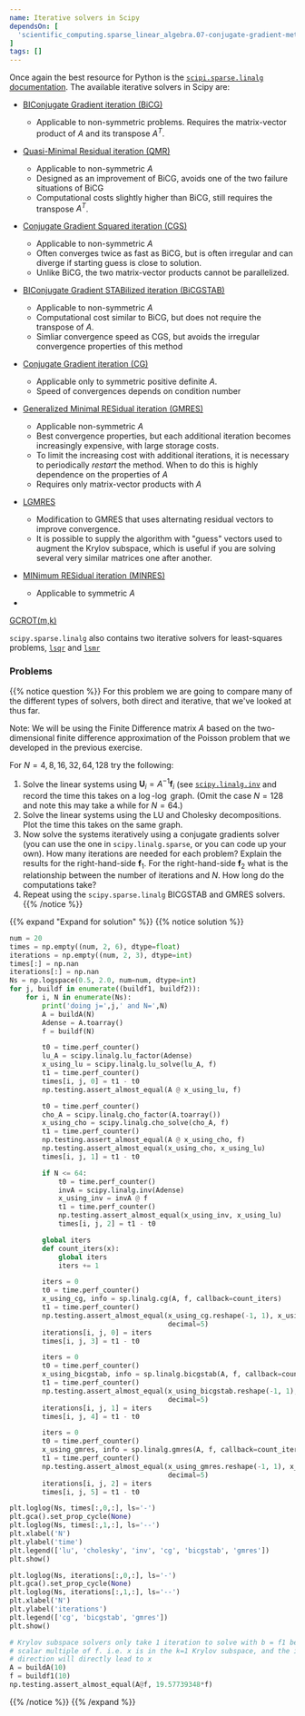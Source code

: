 ```yaml
---
name: Iterative solvers in Scipy
dependsOn: [
  'scientific_computing.sparse_linear_algebra.07-conjugate-gradient-method',
]
tags: []
---
```


Once again the best resource for Python is the [`scipi.sparse.linalg` 
documentation](https://docs.scipy.org/doc/scipy/reference/sparse.linalg.html). The 
available iterative solvers in Scipy are:

- [BIConjugate Gradient iteration 
  (BiCG)](https://docs.scipy.org/doc/scipy/reference/generated/scipy.sparse.linalg.bicg.html#scipy.sparse.linalg.bicg)
  - Applicable to non-symmetric problems. Requires the matrix-vector product of $A$ 
    and its transpose $A^T$.
- [Quasi-Minimal Residual iteration 
  (QMR)](https://docs.scipy.org/doc/scipy/reference/generated/scipy.sparse.linalg.qmr.html#scipy.sparse.linalg.qmr)
  - Applicable to non-symmetric $A$
  - Designed as an improvement of BiCG, avoids one of the two failure situations of 
    BiCG
  - Computational costs slightly higher than BiCG, still requires the transpose 
    $A^T$.
- [Conjugate Gradient Squared iteration 
  (CGS)](https://docs.scipy.org/doc/scipy/reference/generated/scipy.sparse.linalg.cgs.html#scipy.sparse.linalg.cgs)
  - Applicable to non-symmetric $A$
  - Often converges twice as fast as BiCG, but is often irregular and can diverge if 
    starting guess is close to solution.
  - Unlike BiCG, the two matrix-vector products cannot be parallelized.
- [BIConjugate Gradient STABilized iteration 
  (BiCGSTAB)](https://docs.scipy.org/doc/scipy/reference/generated/scipy.sparse.linalg.bicgstab.html#scipy.sparse.linalg.bicgstab)
  - Applicable to non-symmetric $A$
  - Computational cost similar to BiCG, but does not require the transpose of $A$.
  - Simliar convergence speed as CGS, but avoids the irregular convergence properties 
    of this method
- [Conjugate Gradient iteration 
  (CG)](https://docs.scipy.org/doc/scipy/reference/generated/scipy.sparse.linalg.cg.html#scipy.sparse.linalg.cg)
  - Applicable only to symmetric positive definite $A$.
  - Speed of convergences depends on condition number

- [Generalized Minimal RESidual iteration 
  (GMRES)](https://docs.scipy.org/doc/scipy/reference/generated/scipy.sparse.linalg.gmres.html#scipy.sparse.linalg.gmres)
  - Applicable non-symmetric $A$
  - Best convergence properties, but each additional iteration becomes increasingly 
    expensive, with large storage costs.
  - To limit the increasing cost with additional iterations, it is necessary to 
    periodically *restart* the method. When to do this is highly dependence on the 
    properties of $A$
  - Requires only matrix-vector products with $A$
- 
  [LGMRES](https://docs.scipy.org/doc/scipy/reference/generated/scipy.sparse.linalg.lgmres.html#scipy.sparse.linalg.lgmres)
  - Modification to GMRES that uses alternating residual vectors to improve 
    convergence.
  - It is possible to supply the algorithm with "guess" vectors used to augment the 
    Krylov subspace, which is useful if you are solving several very similar 
    matrices one after another.
- [MINimum RESidual iteration 
  (MINRES)](https://docs.scipy.org/doc/scipy/reference/generated/scipy.sparse.linalg.minres.html#scipy.sparse.linalg.minres)
  - Applicable to symmetric $A$
- 
[GCROT(m,k)](https://docs.scipy.org/doc/scipy/reference/generated/scipy.sparse.linalg.gcrotmk.html#scipy.sparse.linalg.gcrotmk)

`scipy.sparse.linalg` also contains two iterative solvers for least-squares problems, 
[`lsqr`](https://docs.scipy.org/doc/scipy/reference/generated/scipy.sparse.linalg.lsqr.html#scipy.sparse.linalg.lsqr) 
and 
[`lsmr`](https://docs.scipy.org/doc/scipy/reference/generated/scipy.sparse.linalg.lsmr.html#scipy.sparse.linalg.lsmr)

### Problems

{{% notice question %}}
For this problem we are going to compare many of the different types of solvers, both 
direct and iterative, that we've looked at thus far.

Note: We will be using the Finite Difference matrix $A$ based on the two-dimensional 
finite difference approximation of the Poisson problem that we developed in the previous 
exercise.

For $N=4,8,16,32,64,128$ try the following:
1. Solve the linear systems using $\mathbf{U}_i=A^{-1} \mathbf{f}_i$ (see 
   [`scipy.linalg.inv`](https://docs.scipy.org/doc/scipy/reference/generated/scipy.linalg.inv.html) 
   and record the time this takes on a $\log$-$\log$ graph. (Omit the case $N=128$
  and note this may take a while for $N=64$.)
2. Solve the linear systems using the $\text{LU}$ and Cholesky decompositions. Plot the 
   time this takes on the same graph.
3. Now solve the systems iteratively using a conjugate gradients solver (you can use the 
   one in `scipy.linalg.sparse`, or you can code up your own). How many iterations 
   are needed for each problem? Explain the results for the right-hand-side 
   $\mathbf{f}_1$. For the right-hand-side $\mathbf{f}_2$ what is the relationship 
   between the number of iterations and $N$. How long do the computations take?
4. Repeat using the `scipy.sparse.linalg` BICGSTAB and GMRES solvers.
{{% /notice %}}


{{% expand "Expand for solution" %}}
{{% notice solution %}}
```python
num = 20
times = np.empty((num, 2, 6), dtype=float)
iterations = np.empty((num, 2, 3), dtype=int)
times[:] = np.nan
iterations[:] = np.nan
Ns = np.logspace(0.5, 2.0, num=num, dtype=int)
for j, buildf in enumerate((buildf1, buildf2)):
    for i, N in enumerate(Ns):
        print('doing j=',j,' and N=',N)
        A = buildA(N)
        Adense = A.toarray()
        f = buildf(N)

        t0 = time.perf_counter()
        lu_A = scipy.linalg.lu_factor(Adense)
        x_using_lu = scipy.linalg.lu_solve(lu_A, f)
        t1 = time.perf_counter()
        times[i, j, 0] = t1 - t0
        np.testing.assert_almost_equal(A @ x_using_lu, f)

        t0 = time.perf_counter()
        cho_A = scipy.linalg.cho_factor(A.toarray())
        x_using_cho = scipy.linalg.cho_solve(cho_A, f)
        t1 = time.perf_counter()
        np.testing.assert_almost_equal(A @ x_using_cho, f)
        np.testing.assert_almost_equal(x_using_cho, x_using_lu)
        times[i, j, 1] = t1 - t0

        if N <= 64:
            t0 = time.perf_counter()
            invA = scipy.linalg.inv(Adense)
            x_using_inv = invA @ f
            t1 = time.perf_counter()
            np.testing.assert_almost_equal(x_using_inv, x_using_lu)
            times[i, j, 2] = t1 - t0

        global iters
        def count_iters(x):
            global iters
            iters += 1

        iters = 0
        t0 = time.perf_counter()
        x_using_cg, info = sp.linalg.cg(A, f, callback=count_iters)
        t1 = time.perf_counter()
        np.testing.assert_almost_equal(x_using_cg.reshape(-1, 1), x_using_lu,
                                       decimal=5)
        iterations[i, j, 0] = iters
        times[i, j, 3] = t1 - t0

        iters = 0
        t0 = time.perf_counter()
        x_using_bicgstab, info = sp.linalg.bicgstab(A, f, callback=count_iters)
        t1 = time.perf_counter()
        np.testing.assert_almost_equal(x_using_bicgstab.reshape(-1, 1), x_using_lu,
                                       decimal=5)
        iterations[i, j, 1] = iters
        times[i, j, 4] = t1 - t0

        iters = 0
        t0 = time.perf_counter()
        x_using_gmres, info = sp.linalg.gmres(A, f, callback=count_iters)
        t1 = time.perf_counter()
        np.testing.assert_almost_equal(x_using_gmres.reshape(-1, 1), x_using_lu,
                                       decimal=5)
        iterations[i, j, 2] = iters
        times[i, j, 5] = t1 - t0

plt.loglog(Ns, times[:,0,:], ls='-')
plt.gca().set_prop_cycle(None)
plt.loglog(Ns, times[:,1,:], ls='--')
plt.xlabel('N')
plt.ylabel('time')
plt.legend(['lu', 'cholesky', 'inv', 'cg', 'bicgstab', 'gmres'])
plt.show()

plt.loglog(Ns, iterations[:,0,:], ls='-')
plt.gca().set_prop_cycle(None)
plt.loglog(Ns, iterations[:,1,:], ls='--')
plt.xlabel('N')
plt.ylabel('iterations')
plt.legend(['cg', 'bicgstab', 'gmres'])
plt.show()

# Krylov subspace solvers only take 1 iteration to solve with b = f1 because x is a
# scalar multiple of f. i.e. x is in the k=1 Krylov subspace, and the initial search
# direction will directly lead to x
A = buildA(10)
f = buildf1(10)
np.testing.assert_almost_equal(A@f, 19.57739348*f)
```
{{% /notice %}}
{{% /expand %}}
